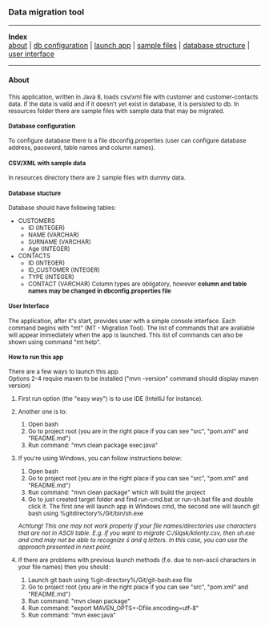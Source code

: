 ### Data migration tool

---
**Index**  
[about](#about) | 
[db configuration](#dbconf) |
[launch app](#launch) |
[sample files](#samples) | 
[database structure](#schema) |
[user interface](#ui) 

---

#### <a name="about"></a> About<small>
This application, written in Java 8, loads csv/xml file with customer and customer-contacts data.
If the data is valid and if it doesn't yet exist in database, it is persisted to db.
In resources folder there are sample files with sample data that may be migrated.  

#### <a name="dbconf"></a> Database configuration
To configure database there is a file dbconfig.properties (user can configure database address, password, table names and column names). 

#### <a name="samples"></a> CSV/XML with sample data
In resources directory there are 2 sample files with dummy data.

#### <a name="schema"></a> Database stucture
Database should have following tables:
- CUSTOMERS
    - ID (INTEGER)
    - NAME (VARCHAR)
    - SURNAME (VARCHAR)
    - Age (INTEGER)
- CONTACTS
    - ID (INTEGER)
    - ID_CUSTOMER (INTEGER)
    - TYPE (INTEGER)
    - CONTACT (VARCHAR)
Column types are obligatory, however **column and table names may be changed in dbconfig.properties file**

#### <a name="ui"></a> User Interface
The application, after it's start, provides user with a simple console interface.
Each command begins with "mt" (MT - Migration Tool).
The list of commands that are available will appear immediately when the app is launched.
This list of commands can also be shown using command "mt help".

#### <a name="launch"></a> How to run this app
There are a few ways to launch this app.  
Options 2-4 require maven to be installed ("mvn -version" command should display maven version)  
1. First run option (the "easy way") is to use IDE (IntelliJ for instance).
2. Another one is to:
    1. Open bash
    2. Go to project root (you are in the right place if you can see "src", "pom.xml" and "README.md")
    3. Run command: "mvn clean package exec:java"
3. If you're using Windows, you can follow instructions below:
    1. Open bash
    2. Go to project root (you are in the right place if you can see "src", "pom.xml" and "README.md")
    3. Run command: "mvn clean package" which will build the project
    4. Go to just created target folder and find run-cmd.bat or run-sh.bat file and double click it. The first one will launch app in Windows cmd, the second one will launch git bash using %gitdirectory%/Git/bin/sh.exe    
    
     *Achtung! This one may not work properly if your file names/directories use characters that are not in ASCII table. E.g. if you want to migrate C:/śląsk/klienty.csv, then sh.exe and cmd may not be able to recognize ś and ą letters. In this case, you can use the approach presented in next point.*    
4. If there are problems with previous launch methods (f.e. due to non-ascii characters in your file names) then you should:
    1. Launch git bash using %git-directory%/Git/git-bash.exe file
    2. Go to project root (you are in the right place if you can see "src", "pom.xml" and "README.md")
    3. Run command: "mvn clean package"
    4. Run command: "export MAVEN_OPTS=-Dfile.encoding=utf-8"
    5. Run command: "mvn exec:java"